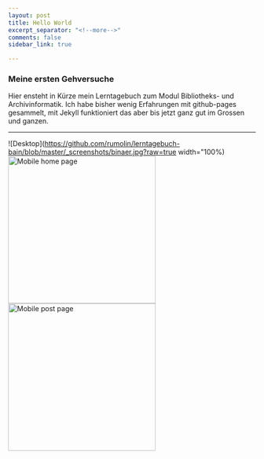 ```yaml
---
layout: post
title: Hello World
excerpt_separator: "<!--more-->"
comments: false
sidebar_link: true

---
```


### Meine ersten Gehversuche

Hier ensteht in Kürze mein Lerntagebuch zum Modul Bibliotheks- und Archivinformatik. Ich habe bisher wenig Erfahrungen mit github-pages gesammelt, mit Jekyll funktioniert das aber bis jetzt ganz gut im Grossen und ganzen. 


--- 
![Desktop](https://github.com/rumolin/lerntagebuch-bain/blob/master/_screenshots/binaer.jpg?raw=true width="100%)
<img alt="Mobile home page" src="https://github.com/fongandrew/hydeout/blob/master/_screenshots/2.png?raw=true" width="300px" />
<img alt="Mobile post page" src="https://github.com/fongandrew/hydeout/blob/master/_screenshots/3.png?raw=true" width="300px" />




